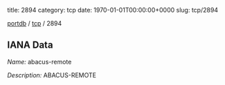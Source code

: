 title: 2894
category: tcp
date: 1970-01-01T00:00:00+0000
slug: tcp/2894

[portdb](/) / [tcp](/category/tcp.html) / 2894


## IANA Data

_Name:_ abacus-remote

_Description:_ ABACUS-REMOTE


